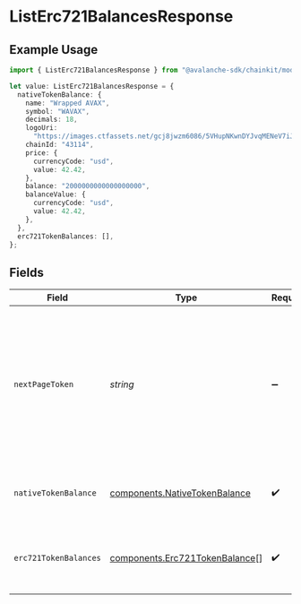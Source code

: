 # ListErc721BalancesResponse

## Example Usage

```typescript
import { ListErc721BalancesResponse } from "@avalanche-sdk/chainkit/models/components";

let value: ListErc721BalancesResponse = {
  nativeTokenBalance: {
    name: "Wrapped AVAX",
    symbol: "WAVAX",
    decimals: 18,
    logoUri:
      "https://images.ctfassets.net/gcj8jwzm6086/5VHupNKwnDYJvqMENeV7iJ/fdd6326b7a82c8388e4ee9d4be7062d4/avalanche-avax-logo.svg",
    chainId: "43114",
    price: {
      currencyCode: "usd",
      value: 42.42,
    },
    balance: "2000000000000000000",
    balanceValue: {
      currencyCode: "usd",
      value: 42.42,
    },
  },
  erc721TokenBalances: [],
};
```

## Fields

| Field                                                                                                                                  | Type                                                                                                                                   | Required                                                                                                                               | Description                                                                                                                            |
| -------------------------------------------------------------------------------------------------------------------------------------- | -------------------------------------------------------------------------------------------------------------------------------------- | -------------------------------------------------------------------------------------------------------------------------------------- | -------------------------------------------------------------------------------------------------------------------------------------- |
| `nextPageToken`                                                                                                                        | *string*                                                                                                                               | :heavy_minus_sign:                                                                                                                     | A token, which can be sent as `pageToken` to retrieve the next page. If this field is omitted or empty, there are no subsequent pages. |
| `nativeTokenBalance`                                                                                                                   | [components.NativeTokenBalance](../../models/components/nativetokenbalance.md)                                                         | :heavy_check_mark:                                                                                                                     | The native token balance for the address.                                                                                              |
| `erc721TokenBalances`                                                                                                                  | [components.Erc721TokenBalance](../../models/components/erc721tokenbalance.md)[]                                                       | :heavy_check_mark:                                                                                                                     | The list of ERC-721 token balances for the address.                                                                                    |